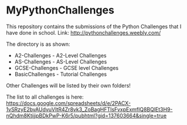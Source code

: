 # MyPythonChallenges
This repository contains the submissions of the Python Challenges that I have done in school. Link: http://pythonchallenges.weebly.com/

The directory is as shown:
- A2-Challenges - A2-Level Challenges
- AS-Challenges - AS-Level Challenges
- GCSE-Challenges - GCSE level Challenges
- BasicChallenges - Tutorial Challenges

Other Challenges will be listed by their own folders!

The list to all challenges is here:
https://docs.google.com/spreadsheets/d/e/2PACX-1vSRzyE2bvAUdvuVItR4Zr8vk3_ZoBagHFTIsFvxpExmfIQ8BQlEt3H9-nQhdm8KtijjpBDkPwP-K6r5/pubhtml?gid=137603664&single=true
